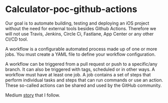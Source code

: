# Calculator-poc-github-actions

Our goal is to automate building, testing and deploying an iOS project without the need for external tools besides Github Actions. Therefore we will not use Travis, Jenkins, Circle Ci, Fastlane, App Center or any other CI/CD tool.

A workflow is a configurable automated process made up of one or more jobs. You must create a YAML file to define your workflow configuration.

A workflow can be triggered from a pull request or push to a specific/any branch. It can also be triggered with tags, scheduled or in other ways. A workflow must have at least one job. A job contains a set of steps that perform individual tasks and steps that can run commands or use an action. These so-called actions can be shared and used by the GitHub community.

Medium [story](https://engineering.talkdesk.com/test-and-deploy-an-ios-app-with-github-actions-44de9a7dcef6) that I follow.
